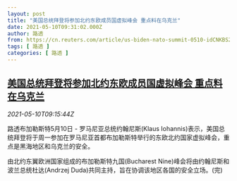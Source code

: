 ```yaml
---
layout: post
title: "美国总统拜登将参加北约东欧成员国虚拟峰会 重点料在乌克兰"
date: 2021-05-10T09:31:02.000Z
author: 路透
from: https://cn.reuters.com/article/us-biden-nato-summit-0510-idCNKBS2CR0S8
tags: [ 路透 ]
categories: [ 路透 ]
---
```

<!--1620639062000-->
[美国总统拜登将参加北约东欧成员国虚拟峰会 重点料在乌克兰](https://cn.reuters.com/article/us-biden-nato-summit-0510-idCNKBS2CR0S8)
------

<div>
<div><i>2021-05-10T09:15:44Z</i></div><p>路透布加勒斯特5月10日 - 罗马尼亚总统约翰尼斯(Klaus Iohannis)表示，美国总统拜登将于周一参加在罗马尼亚首都布加勒斯特举行的东欧北约国家虚拟峰会，重点是黑海地区和乌克兰的安全。</p><p>由北约东翼欧洲国家组成的布加勒斯特九国(Bucharest Nine)峰会将由约翰尼斯和波兰总统杜达(Andrzej Duda)共同主持，旨在协调该地区各国的安全立场。(完)</p>
</div>
